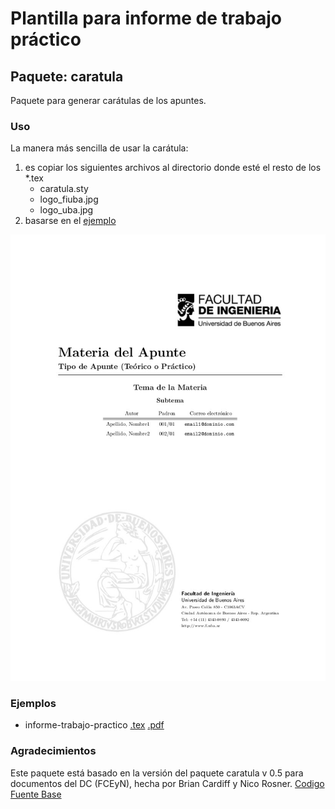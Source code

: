 # Plantilla para informe de trabajo práctico

## Paquete: caratula

Paquete para generar carátulas de los apuntes.

### Uso

La manera más sencilla de usar la carátula:

1. es copiar los siguientes archivos al directorio donde esté el resto de los *.tex
   - caratula.sty
   - logo_fiuba.jpg
   - logo_uba.jpg
2. basarse en el [ejemplo](informe-trabajo-practico.tex?raw=true)

![Ejemplo de carátula](ejemplo-caratula-trabajo-practico.png?raw=true "Ejemplo de carátula")

### Ejemplos

- informe-trabajo-practico [.tex](informe-trabajo-practico.tex?raw=true) [.pdf](informe-trabajo-practico.pdf?raw=true)

### Agradecimientos
Este paquete está basado en la versión del paquete caratula v 0.5 para documentos del DC (FCEyN), hecha por Brian Cardiff y Nico Rosner. [Codigo Fuente Base](https://github.com/bcardiff/dc-tex)
